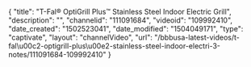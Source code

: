 {
    "title": "T-Fal&reg; OptiGrill Plus&trade; Stainless Steel Indoor Electric Grill",
    "description": "",
    "channelid": "111091684",
    "videoid": "109992410",
    "date_created": "1502523041",
    "date_modified": "1504049171",
    "type": "captivate",
    "layout": "channelVideo",
    "url": "\/bbbusa-latest-videos\/t-fal\u00c2-optigrill-plus\u00e2-stainless-steel-indoor-electri-3-notes\/111091684-109992410"
}